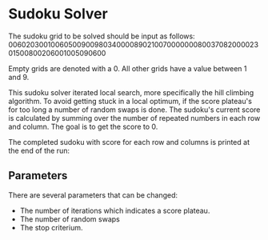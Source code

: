 # Sudoku Solver

The sudoku grid to be solved should be input as follows:
006020300100605009009803400008902100700000008003708200002301500800206001005090600

Empty grids are denoted with a 0. All other grids have a value between 1 and 9.

This sudoku solver iterated local search, more specifically the hill climbing algorithm. To avoid getting stuck in a local optimum, if the score plateau's for too
long a number of random swaps is done. The sudoku's current score is calculated by summing over the number of repeated numbers in each row and column.
The goal is to get the score to 0.

The completed sudoku with score for each row and columns is printed at the end of the run:

## Parameters

There are several parameters that can be changed:
  - The number of iterations which indicates a score plateau.
  - The number of random swaps
  - The stop criterium.
